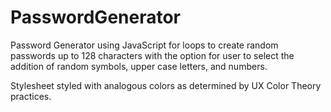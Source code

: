 # PasswordGenerator
Password Generator using JavaScript for loops to create random passwords up to 128 characters with the option for user to select the addition of random symbols, upper case letters, and numbers. 

Stylesheet styled with analogous colors as determined by UX Color Theory practices. 
